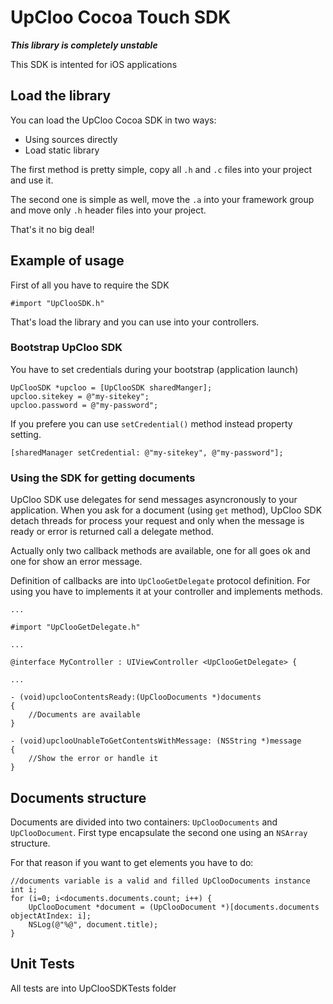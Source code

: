 # UpCloo Cocoa Touch SDK

***This library is completely unstable***

This SDK is intented for iOS applications

## Load the library

You can load the UpCloo Cocoa SDK in two ways:

 * Using sources directly
 * Load static library

The first method is pretty simple, copy all ```.h``` and ```.c``` files
into your project and use it.

The second one is simple as well, move the ```.a``` into your framework
group and move only ```.h``` header files into your project.

That's it no big deal!

## Example of usage

First of all you have to require the SDK

```
#import "UpClooSDK.h"
```

That's load the library and you can use into your controllers.

### Bootstrap UpCloo SDK

You have to set credentials during your bootstrap (application launch)

```
UpClooSDK *upcloo = [UpClooSDK sharedManger];
upcloo.sitekey = @"my-sitekey";
upcloo.password = @"my-password";
```

If you prefere you can use ```setCredential()``` method instead property setting.

```
[sharedManager setCredential: @"my-sitekey", @"my-password"];
```

### Using the SDK for getting documents

UpCloo SDK use delegates for send messages asyncronously to your application. 
When you ask for a document (using ```get``` method), UpCloo SDK detach threads
for process your request and only when the message is ready or error is returned
call a delegate method.

Actually only two callback methods are available, one for all goes ok and one for
show an error message.

Definition of callbacks are into ```UpClooGetDelegate``` protocol definition.
For using you have to implements it at your controller and implements methods.

```
...

#import "UpClooGetDelegate.h"

...

@interface MyController : UIViewController <UpClooGetDelegate> {

...

- (void)upclooContentsReady:(UpClooDocuments *)documents 
{
    //Documents are available
}

- (void)upclooUnableToGetContentsWithMessage: (NSString *)message
{
    //Show the error or handle it
}
```

## Documents structure

Documents are divided into two containers: ```UpClooDocuments``` and ```UpClooDocument```. 
First type encapsulate the second one using an ```NSArray``` structure.

For that reason if you want to get elements you have to do:

```
//documents variable is a valid and filled UpClooDocuments instance
int i;
for (i=0; i<documents.documents.count; i++) {
    UpClooDocument *document = (UpClooDocument *)[documents.documents objectAtIndex: i];
    NSLog(@"%@", document.title);
}
```

## Unit Tests

All tests are into UpClooSDKTests folder


